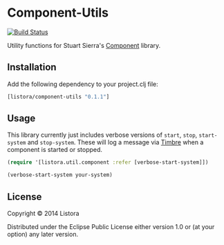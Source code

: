 # Component-Utils

[![Build Status](https://travis-ci.org/listora/component-utils.svg)](https://travis-ci.org/listora/component-utils)

Utility functions for Stuart Sierra's [Component][] library.

[Component]: https://github.com/stuartsierra/component

## Installation

Add the following dependency to your project.clj file:

```clojure
[listora/component-utils "0.1.1"]
```

## Usage

This library currently just includes verbose versions of `start`,
`stop`, `start-system` and `stop-system`. These will log a message via
[Timbre][] when a component is started or stopped.

```clojure
(require '[listora.util.component :refer [verbose-start-system]])

(verbose-start-system your-system)
```

[Timbre]: https://github.com/ptaoussanis/timbre

## License

Copyright © 2014 Listora

Distributed under the Eclipse Public License either version 1.0 or (at
your option) any later version.
